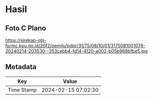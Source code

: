 # Hasil

## Foto C Plano

https://sirekap-obj-formc.kpu.go.id/26f2/pemilu/pdpr/31/75/08/10/01/3175081001078-20240214-203530--353cebb4-fd14-4f20-a002-b05b968bfbe5.jpg


## Metadata

| Key        | Value               |
| ---------- | ------------------- |
| Time Stamp | 2024-02-15 07:02:30 |



